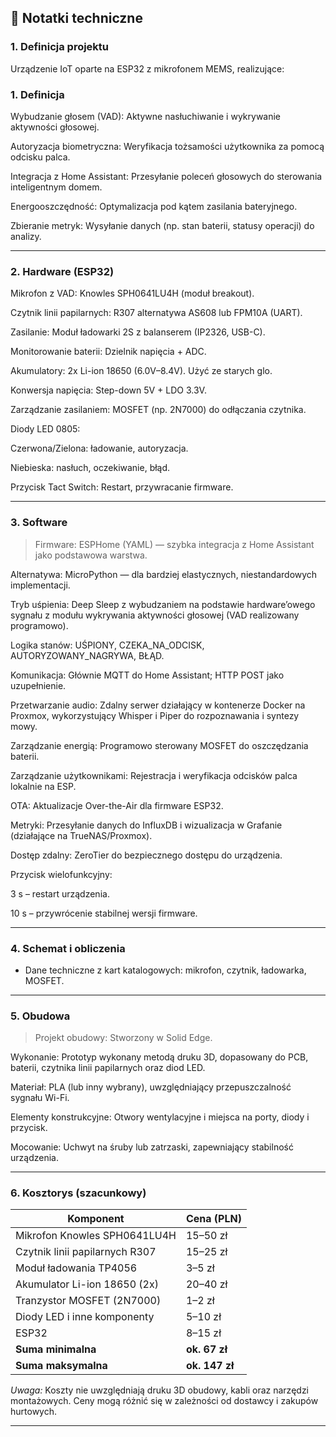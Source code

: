 ## 📝 Notatki techniczne

### 1. Definicja projektu

Urządzenie IoT oparte na ESP32 z mikrofonem MEMS, realizujące:

### 1. Definicja

Wybudzanie głosem (VAD): Aktywne nasłuchiwanie i wykrywanie aktywności głosowej.

Autoryzacja biometryczna: Weryfikacja tożsamości użytkownika za pomocą odcisku palca.

Integracja z Home Assistant: Przesyłanie poleceń głosowych do sterowania inteligentnym domem.

Energooszczędność: Optymalizacja pod kątem zasilania bateryjnego.

Zbieranie metryk: Wysyłanie danych (np. stan baterii, statusy operacji) do analizy.

---

### 2. Hardware (ESP32)

Mikrofon z VAD: Knowles SPH0641LU4H (moduł breakout).

Czytnik linii papilarnych: R307 alternatywa AS608 lub FPM10A (UART).

Zasilanie: Moduł ładowarki 2S z balanserem (IP2326, USB-C).

Monitorowanie baterii: Dzielnik napięcia + ADC.

Akumulatory: 2x Li-ion 18650 (6.0V–8.4V). Użyć ze starych glo.

Konwersja napięcia: Step-down 5V + LDO 3.3V.

Zarządzanie zasilaniem: MOSFET (np. 2N7000) do odłączania czytnika.

Diody LED 0805:

Czerwona/Zielona: ładowanie, autoryzacja.

Niebieska: nasłuch, oczekiwanie, błąd.

Przycisk Tact Switch: Restart, przywracanie firmware.

---

### 3. Software

> Firmware: ESPHome (YAML) — szybka integracja z Home Assistant jako podstawowa warstwa.

Alternatywa: MicroPython — dla bardziej elastycznych, niestandardowych implementacji.

Tryb uśpienia: Deep Sleep z wybudzaniem na podstawie hardware’owego sygnału z modułu wykrywania aktywności głosowej (VAD realizowany programowo).

Logika stanów: UŚPIONY, CZEKA_NA_ODCISK, AUTORYZOWANY_NAGRYWA, BŁĄD.

Komunikacja: Głównie MQTT do Home Assistant; HTTP POST jako uzupełnienie.

Przetwarzanie audio: Zdalny serwer działający w kontenerze Docker na Proxmox, wykorzystujący Whisper i Piper do rozpoznawania i syntezy mowy.

Zarządzanie energią: Programowo sterowany MOSFET do oszczędzania baterii.

Zarządzanie użytkownikami: Rejestracja i weryfikacja odcisków palca lokalnie na ESP.

OTA: Aktualizacje Over-the-Air dla firmware ESP32.

Metryki: Przesyłanie danych do InfluxDB i wizualizacja w Grafanie (działające na TrueNAS/Proxmox).

Dostęp zdalny: ZeroTier do bezpiecznego dostępu do urządzenia.

Przycisk wielofunkcyjny:

3 s – restart urządzenia.

10 s – przywrócenie stabilnej wersji firmware.

---

### 4. Schemat i obliczenia

- Dane techniczne z kart katalogowych: mikrofon, czytnik, ładowarka, MOSFET.

---

### 5. Obudowa

> Projekt obudowy: Stworzony w Solid Edge.

Wykonanie: Prototyp wykonany metodą druku 3D, dopasowany do PCB, baterii, czytnika linii papilarnych oraz diod LED.

Materiał: PLA (lub inny wybrany), uwzględniający przepuszczalność sygnału Wi-Fi.

Elementy konstrukcyjne: Otwory wentylacyjne i miejsca na porty, diody i przycisk.

Mocowanie: Uchwyt na śruby lub zatrzaski, zapewniający stabilność urządzenia.

---

### 6. Kosztorys (szacunkowy)

| Komponent                        | Cena (PLN)    |
|---------------------------------|---------------|
| Mikrofon Knowles SPH0641LU4H    | 15–50 zł      |
| Czytnik linii papilarnych R307  | 15–25 zł      |
| Moduł ładowania TP4056           | 3–5 zł        |
| Akumulator Li-ion 18650 (2x)     | 20–40 zł      |
| Tranzystor MOSFET (2N7000)      | 1–2 zł        |
| Diody LED i inne komponenty      | 5–10 zł       |
| ESP32                            | 8–15 zł       |
| **Suma minimalna**               | **ok. 67 zł** |
| **Suma maksymalna**              | **ok. 147 zł**|

*Uwaga:* Koszty nie uwzględniają druku 3D obudowy, kabli oraz narzędzi montażowych. Ceny mogą różnić się w zależności od dostawcy i zakupów hurtowych.

---

